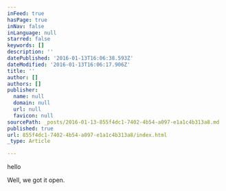 ```yaml
---
inFeed: true
hasPage: true
inNav: false
inLanguage: null
starred: false
keywords: []
description: ''
datePublished: '2016-01-13T16:06:38.593Z'
dateModified: '2016-01-13T16:06:17.906Z'
title: ''
author: []
authors: []
publisher:
  name: null
  domain: null
  url: null
  favicon: null
sourcePath: _posts/2016-01-13-855f4dc1-7402-4b54-a097-e1a1c4b313a8.md
published: true
url: 855f4dc1-7402-4b54-a097-e1a1c4b313a8/index.html
_type: Article

---
```

hello

Well, we got it open.